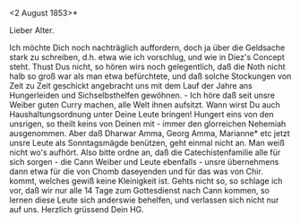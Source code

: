  <2 August 1853>*

Lieber Alter.

Ich möchte Dich noch nachträglich auffordern, doch ja über die Geldsache stark zu schreiben, d.h. etwa wie ich vorschlug, und wie in Diez's Concept steht. Thust Dus nicht, so hören wirs noch gelegentlich, daß die Noth nicht halb so groß war als man etwa befürchtete, und daß solche Stockungen von Zeit zu Zeit geschickt angebracht uns mit dem Lauf der Jahre ans Hungerleiden und Sichselbsthelfen gewöhnen. - Ich höre daß seit unsre Weiber guten Curry machen, alle Welt ihnen aufsitzt. Wann wirst Du auch Haushaltungsordnung unter Deine Leute bringen! Hungert eins von den unsrigen, so theilt keins von Deinen mit - immer den glorreichen Nehemiah ausgenommen. Aber daß Dharwar Amma, Georg Amma, Marianne* etc jetzt unsre Leute als Sonntagsmägde benützen, geht einmal nicht an. Man weiß nicht wo's aufhört. Also bitte ordne an, daß die Catechistenfamilie alle für sich sorgen - die Cann Weiber und Leute ebenfalls - unsre übernehmens dann etwa für die von Chomb daseyenden und für das was von Chir. kommt, welches gewiß keine Kleinigkeit ist. Gehts nicht so, so schlage ich vor, daß wir nur alle 14 Tage zum Gottesdienst nach Cann kommen, so lernen diese Leute sich anderswie behelfen, und verlassen sich nicht nur auf uns.
 Herzlich grüssend
 Dein HG.

